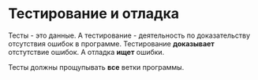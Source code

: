 # Тестирование и отладка

Тесты - это данные.
А тестирование - деятельность по доказательству отсутствия ошибок в программе.
Тестирование **доказывает** отстутствие ошибок.
А отладка **ищет** ошибки.

Тесты должны прощупывать **все** ветки программы.

